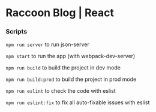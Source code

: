 # Raccoon Blog | React

### Scripts

`npm run server` to run json-server

`npm start` to run the app (with webpack-dev-server)

`npm run build` to build the project in dev mode

`npm run build:prod` to build the project in prod mode

`npm run eslint` to check the code with eslist

`npm run eslint:fix` to fix all auto-fixable issues with eslist
